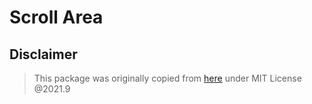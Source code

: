# Scroll Area

## Disclaimer

> This package was originally copied from [here](https://github.com/noya-app/noya/blob/main/packages/noya-designsystem/src/components/ScrollArea.tsx) under MIT License @2021.9
